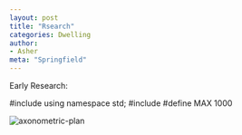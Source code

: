 ```yaml
---
layout: post
title: "Rsearch"
categories: Dwelling
author:
- Asher
meta: "Springfield"
---
```


Early Research:



#include<iostream>
using namespace std;
#include<string>
#define MAX 1000

![axonometric-plan](https://user-images.githubusercontent.com/90691946/135570320-187722be-b382-4e6a-bee1-81b683876fd8.jpg)

